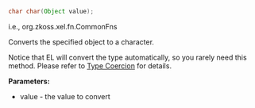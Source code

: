 ``` java
char char(Object value);
```

  
i.e.,
<javadoc method="toChar(java.lang.Object)">org.zkoss.xel.fn.CommonFns</javadoc>

Converts the specified object to a character.

Notice that EL will convert the type automatically, so you rarely need
this method. Please refer to [Type
Coercion](ZUML_Reference/EL_Expressions/Type_Coercion) for
details.

**Parameters:**

- value - the value to convert


